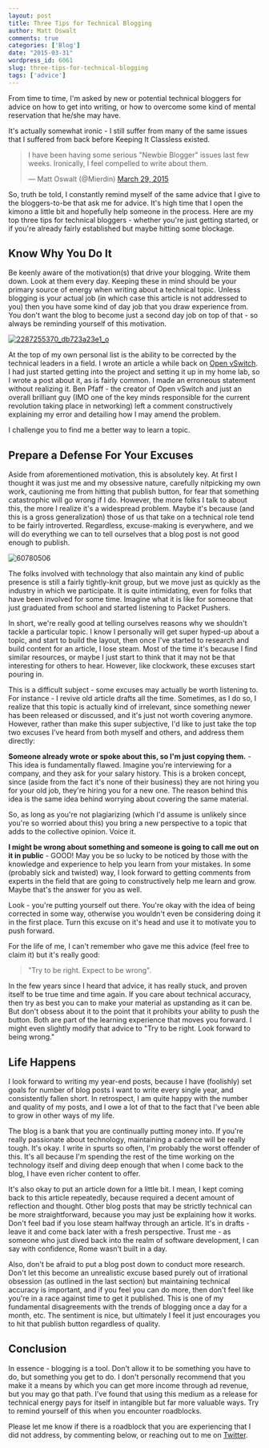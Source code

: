 ```yaml
---
layout: post
title: Three Tips for Technical Blogging
author: Matt Oswalt
comments: true
categories: ['Blog']
date: "2015-03-31"
wordpress_id: 6061
slug: three-tips-for-technical-blogging
tags: ['advice']
---
```



From time to time, I'm asked by new or potential technical bloggers for advice on how to get into writing, or how to overcome some kind of mental reservation that he/she may have.

It's actually somewhat ironic - I still suffer from many of the same issues that I suffered from back before Keeping It Classless existed.

<blockquote class="twitter-tweet" lang="en"><p lang="en" dir="ltr">I have been having some serious &quot;Newbie Blogger&quot; issues last few weeks. Ironically, I feel compelled to write about them.</p>&mdash; Matt Oswalt (@Mierdin) <a href="https://twitter.com/Mierdin/status/582311537928323072">March 29, 2015</a></blockquote>
<script async src="//platform.twitter.com/widgets.js" charset="utf-8"></script>

So, truth be told, I constantly remind myself of the same advice that I give to the bloggers-to-be that ask me for advice. It's high time that I open the kimono a little bit and hopefully help someone in the process. Here are my top three tips for technical bloggers - whether you're just getting started, or if you're already fairly established but maybe hitting some blockage.

## Know Why You Do It

Be keenly aware of the motivation(s) that drive your blogging. Write them down. Look at them every day. Keeping these in mind should be your primary source of energy when writing about a technical topic. Unless blogging is your actual job (in which case this article is not addressed to you) then you have some kind of day job that you draw experience from. You don't want the blog to become just a second day job on top of that - so always be reminding yourself of this motivation.

[![2287255370_db723a23e1_o](/assets/2015/03/2287255370_db723a23e1_o.jpg)](/assets/2015/03/2287255370_db723a23e1_o.jpg)

At the top of my own personal list is the ability to be corrected by the technical leaders in a field. I wrote an article a while back on [Open vSwitch](https://oswalt.dev/2013/10/introduction-to-open-vswitch/). I had just started getting into the project and setting it up in my home lab, so I wrote a post about it, as is fairly common. I made an erroneous statement without realizing it. Ben Pfaff - the creator of Open vSwitch and just an overall brilliant guy (IMO one of the key minds responsible for the current revolution taking place in networking) left a comment constructively explaining my error and detailing how I may amend the problem.

I challenge you to find me a better way to learn a topic.

## Prepare a Defense For Your Excuses

Aside from aforementioned motivation, this is absolutely key. At first I thought it was just me and my obsessive nature, carefully nitpicking my own work, cautioning me from hitting that publish button, for fear that something catastrophic will go wrong if I do. However, the more folks I talk to about this, the more I realize it's a widespread problem. Maybe it's because (and this is a gross generalization) those of us that take on a technical role tend to be fairly introverted. Regardless, excuse-making is everywhere, and we will do everything we can to tell ourselves that a blog post is not good enough to publish.

![60780506](/assets/2015/03/60780506.jpg)

The folks involved with technology that also maintain any kind of public presence is still a fairly tightly-knit group, but we move just as quickly as the industry in which we participate. It is quite intimidating, even for folks that have been involved for some time. Imagine what it is like for someone that just graduated from school and started listening to Packet Pushers.

In short, we're really good at telling ourselves reasons why we shouldn't tackle a particular topic. I know I personally will get super hyped-up about a topic, and start to build the layout, then once I've started to research and build content for an article, I lose steam. Most of the time it's because I find similar resources, or maybe I just start to think that it may not be that interesting for others to hear. However, like clockwork, these excuses start pouring in.

This is a difficult subject - some excuses may actually be worth listening to. For instance - I revive old article drafts all the time. Sometimes, as I do so, I realize that this topic is actually kind of irrelevant, since something newer has been released or discussed, and it's just not worth covering anymore. However, rather than make this super subjective, I'd like to just take the top two excuses I've heard from both myself and others, and address them directly:

**Someone already wrote or spoke about this, so I'm just copying them.** - This idea is fundamentally flawed. Imagine you're interviewing for a company, and they ask for your salary history. This is a broken concept, since (aside from the fact it's none of their business) they are not hiring you for your old job, they're hiring you for a new one. The reason behind this idea is the same idea behind worrying about covering the same material.

So, as long as you're not plagiarizing (which I'd assume is unlikely since you're so worried about this) you bring a new perspective to a topic that adds to the collective opinion. Voice it.

**I might be wrong about something and someone is going to call me out on it in public** - GOOD! May you be so lucky to be noticed by those with the knowledge and experience to help you learn from your mistakes. In some (probably sick and twisted) way, I look forward to getting comments from experts in the field that are going to constructively help me learn and grow. Maybe that's the answer for you as well.

Look - you're putting yourself out there. You're okay with the idea of being corrected in some way, otherwise you wouldn't even be considering doing it in the first place. Turn this excuse on it's head and use it to motivate you to push forward.

For the life of me, I can't remember who gave me this advice (feel free to claim it) but it's really good:

> "Try to be right. Expect to be wrong".

In the few years since I heard that advice, it has really stuck, and proven itself to be true time and time again. If you care about technical accuracy, then try as best you can to make your material as upstanding as it can be. But don't obsess about it to the point that it prohibits your ability to push the button. Both are part of the learning experience that moves you forward. I might even slightly modify that advice to "Try to be right. Look forward to being wrong."

## Life Happens

I look forward to writing my year-end posts, because I have (foolishly) set goals for number of blog posts I want to write every single year, and consistently fallen short. In retrospect, I am quite happy with the number and quality of my posts, and I owe a lot of that to the fact that I've been able to grow in other ways of my life.

The blog is a bank that you are continually putting money into. If you're really passionate about technology, maintaining a cadence will be really tough. It's okay. I write in spurts so often, I'm probably the worst offender of this. It's all because I'm spending the rest of the time working on the technology itself and diving deep enough that when I come back to the blog, I have even richer content to offer.

It's also okay to put an article down for a little bit. I mean, I kept coming back to this article repeatedly, because required a decent amount of reflection and thought. Other blog posts that may be strictly technical can be more straightforward, because you may just be explaining how it works. Don't feel bad if you lose steam halfway through an article. It's in drafts - leave it and come back later with a fresh perspective. Trust me - as someone who just dived back into the realm of software development, I can say with confidence, Rome wasn't built in a day.

Also, don't be afraid to put a blog post down to conduct more research. Don't let this become an unrealistic excuse based purely out of irrational obsession (as outlined in the last section) but maintaining technical accuracy is important, and if you feel you can do more, then don't feel like you're in a race against time to get it published. This is one of my fundamental disagreements with the trends of blogging once a day for a month, etc. The sentiment is nice, but ultimately I feel it just encourages you to hit that publish button regardless of quality.

## Conclusion

In essence - blogging is a tool. Don't allow it to be something you have to do, but something you get to do. I don't personally recommend that you make it a means by which you can get more income through ad revenue, but you may go that path. I've found that using this medium as a release for technical energy pays for itself in intangible but far more valuable ways. Try to remind yourself of this when you encounter roadblocks.

Please let me know if there is a roadblock that you are experiencing that I did not address, by commenting below, or reaching out to me on [Twitter](https://twitter.com/mierdin).
